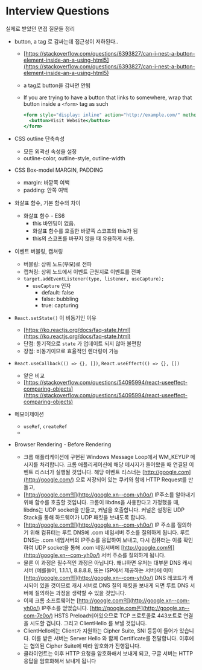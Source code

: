 # Interview Questions

실제로 받았던 면접 질문들 정리

- button, a tag 로 감싸는데 접근성이 저하된다..
    - [https://stackoverflow.com/questions/6393827/can-i-nest-a-button-element-inside-an-a-using-html5](https://stackoverflow.com/questions/6393827/can-i-nest-a-button-element-inside-an-a-using-html5)
    - a tag로 button을 감싸면 안됨
    - If you are trying to have a button that links to somewhere, wrap that button inside a `<form>` tag as such
        
        ```jsx
        <form style="display: inline" action="http://example.com/" method="get">
          <button>Visit Website</button>
        </form>
        ```
        
- CSS outline 단축속성
    - 모든 외곽선 속성을 설정
    - outline-color, outline-style, outline-width
- CSS Box-model MARGIN, PADDING
    - margin: 바깥쪽 여백
    - padding: 안쪽 여백
- 화살표 함수, 기본 함수의 차이
    - 화살표 함수 - ES6
        - this 바인딩이 없음.
        - 화살표 함수를 호출한 바깥쪽 스코프의 this가 됨
        - this의 스코프를 바꾸지 않을 때 유용하게 사용.
- 이벤트 버블링, 캡쳐링
    - 버블링: 상위 노드(부모)로 전파
    - 캡쳐링: 상위 노드에서 이벤트 근원지로 이벤트를 전파
    - `target.addEventListener(type, listener, useCapture);`
        - `useCapture` 인자
            - default: false
            - false: bubbling
            - true: capturing
- `React.setState()` 이 비동기인 이유
    - [https://ko.reactjs.org/docs/faq-state.html](https://ko.reactjs.org/docs/faq-state.html)
    - 단점: 동기적으로 `state` 가  업데이트 되지 않아 불편함
    - 장점: 비동기이므로 효율적인 렌더링이 가능
- `React.useCallback(() => {}, [])`, `React.useEffect(() => {}, [])`
    - 얕은 비교
    - [https://stackoverflow.com/questions/54095994/react-useeffect-comparing-objects](https://stackoverflow.com/questions/54095994/react-useeffect-comparing-objects)
- 메모이제이션
    - `useRef`, `createRef`
    - 
    
- Browser Rendering - Before Rendering
    - 크롬 애플리케이션에 구현된 Windows Message Loop에서 WM_KEYUP 메시지를 처리합니다. 크롬 애플리케이션에 해당 메시지가 들어왔을 때 연결된 이벤트 리스너가 실행될 것입니다. 해당 이벤트 리스너는 [http://google.com](http://google.com/) 으로 저장되어 있는 쿠키와 함께 HTTP Request를 만들고,
    - [http://google.com의](http://google.xn--com-yh0o/) IP주소를 알아내기 위해 함수를 호출할 것입니다. 크롬이 libdns을 사용한다고 가정했을 때, libdns는 UDP socket을 만들고, 커널을 호출합니다. 커널은 설정된 UDP Stack을 통해 하드웨어가 UDP 패킷을 보내도록 합니다.
    - [http://google.com의](http://google.xn--com-yh0o/) IP 주소를 질의하기 위해 컴퓨터는 루트 DNS에 .com 네임서버 주소를 질의하게 됩니다. 루트 DNS는 .com 네임서버의 IP주소를 응답하여 보내고, 다시 컴퓨터는 이를 확인하여 UDP socket을 통해 .com 네임서버에 [http://google.com의](http://google.xn--com-yh0o/) 서버 주소를 질의하게 됩니다.
    - 물론 이 과정은 필수적인 과정은 아닙니다. 왜냐하면 유저는 대부분 DNS 캐시 서버 (예를들어, 1.1.1.1, 8.8.8.8, 또는 ISP에서 제공하는 서버)에 이미 [http://google.com의](http://google.xn--com-yh0o/) DNS 레코드가 캐시되어 있을 것이므로 캐시 서버로 DNS 질의 패킷을 보내게 되면 루트 DNS 서버에 질의하는 과정을 생략할 수 있을 것입니다.
    - 이제 크롬 소프트웨어는 [http://google.com의](http://google.xn--com-yh0o/) IP주소를 얻었습니다. [http://google.com은](http://google.xn--com-7e0o/) HSTS Preload되어있으므로 TCP 프로토콜로 443포트로 연결을 시도할 겁니다. 그리고 ClientHello 를 보낼 것입니다.
    - ClientHello에는 Client가 지원하는 Cipher Suite, SNI 등등이 들어가 있습니다. 이를 받은 서버는 Server Hello 와 함께 Certificate를 전달합니다. 이후에는 협의된 Cipher Suite에 따라 암호화가 진행됩니다.
    - 클라이언트는 이후 HTTP 요청을 암호화해서 보내게 되고, 구글 서버는 HTTP 응답을 암호화해서 보내게 됩니다
